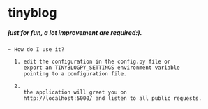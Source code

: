 #                        tinyblog 

#####       just for fun, a lot improvement are required:).


    ~ How do I use it?

      1. edit the configuration in the config.py file or
         export an TINYBLOGPY_SETTINGS environment variable
         pointing to a configuration file.

      2.
         the application will greet you on
         http://localhost:5000/ and listen to all public requests.
        
